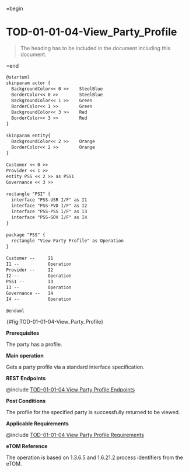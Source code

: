 =begin

# TOD-01-01-04-View_Party_Profile

> The heading has to be included in the document including this document.

=end

```plantuml
@startuml
skinparam actor {
  BackgroundColor<< 0 >> 	SteelBlue
  BorderColor<< 0 >> 		SteelBlue
  BackgroundColor<< 1 >> 	Green
  BorderColor<< 1 >> 		Green
  BackgroundColor<< 3 >> 	Red
  BorderColor<< 3 >> 		Red
}

skinparam entity{
  BackgroundColor<< 2 >> 	Orange
  BorderColor<< 2 >> 		Orange
}

Customer << 0 >> 
Provider << 1 >>
entity PSS << 2 >> as PSS1
Governance << 3 >>

rectangle "PSI" {
  interface "PSS-USR I/F" as I1
  interface "PSS-PVD I/F" as I2
  interface "PSS-PSS I/F" as I3
  interface "PSS-GOV I/F" as I4
}

package "PSS" {
  rectangle "View Party Profile" as Operation
}

Customer --	    I1
I1 --           Operation
Provider --	    I2
I2 --           Operation
PSS1 --         I3
I3 --           Operation
Governance --   I4
I4 --           Operation

@enduml

```

![**TOD-01-01-04**: View Party Profile](../../common/pixel.png){#fig:TOD-01-01-04-View_Party_Profile}

**Prerequisites**

The party has a profile.

**Main operation**

Gets a party profile via a standard interface specification.

**REST Endpoints**

@include [TOD-01-01-04 View Party Profile Endpoints](endpoints/TOD-01-01-04-View_Party_Profile-endpoints.md)

**Post Conditions**

The profile for the specified party is successfully returned to be viewed.

**Applicable Requirements**

@include [TOD-01-01-04 View Party Profile Requirements](requirements/TOD-01-01-04-View_Party_Profile-requirements.md)

**eTOM Reference**

The operation is based on 1.3.6.5 and 1.6.21.2 process identifiers from the eTOM.

